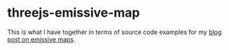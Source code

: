 # threejs-emissive-map

This is what I have together in terms of source code examples for my [blog post on emissive maps](https://dustinpfister.github.io/2021/06/22/threejs-emissive-map/).
